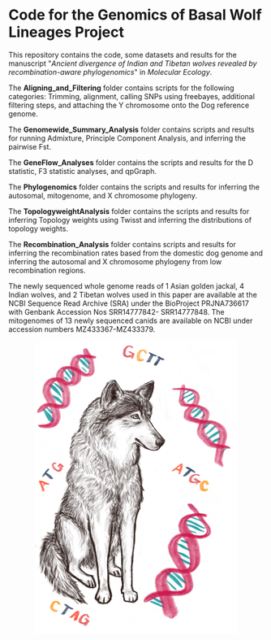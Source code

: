 # Code for the Genomics of Basal Wolf Lineages Project

This repository contains the code, some datasets and results for the manuscript "*Ancient divergence of Indian and Tibetan wolves revealed by recombination-aware phylogenomics*" in *Molecular Ecology*. 

The **Aligning_and_Filtering** folder contains scripts for the following categories: Trimming, alignment, calling SNPs using freebayes, additional filtering steps, and attaching the Y chromosome onto the Dog reference genome. 

The **Genomewide_Summary_Analysis** folder contains scripts and results for running Admixture, Principle Component Analysis, and inferring the pairwise Fst. 

The **GeneFlow_Analyses** folder contains the scripts and results for the D statistic, F3 statistic analyses, and qpGraph. 

The **Phylogenomics** folder contains the scripts and results for inferring the autosomal, mitogenome, and X chromosome phylogeny. 

The **TopologyweightAnalysis** folder contains the scripts and results for inferring Topology weights using Twisst and inferring the distributions of topology weights. 

The **Recombination_Analysis** folder contains scripts and results for inferring the recombination rates based from the domestic dog genome and inferring the autosomal and X chromosome phylogeny from low recombination regions. 

The newly sequenced whole genome reads of 1 Asian golden jackal, 4 Indian wolves, and 2 Tibetan wolves used in this paper are available at the NCBI Sequence Read Archive (SRA) under the BioProject PRJNA736617 with Genbank Accession Nos SRR14777842- SRR14777848. The mitogenomes of 13 newly sequenced canids are available on NCBI under accession numbers MZ433367-MZ433379.

<p align="center">
<img src="/Aligning_and_Filtering/img/Wolf_Image.png" length="400" width="400">
</p>
  
